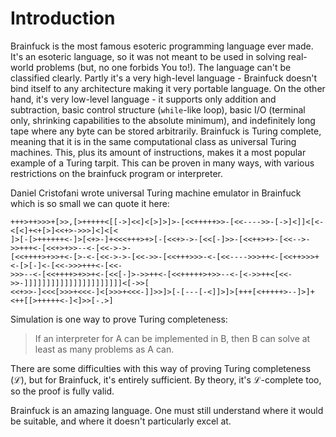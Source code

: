 
# Introduction

Brainfuck is the most famous esoteric programming language ever made. It's an esoteric language, so it was not meant to be used
in solving real-world problems (but, no one forbids You to!). The language can't be classified clearly. Partly it's a very high-level language - Brainfuck doesn't bind itself to any architecture making it very portable language. On the other hand, it's very
low-level language - it supports only addition and subtraction, basic control structure (`while`-like loop), basic I/O (terminal
only, shrinking capabilities to the absolute minimum), and indefinitely long tape where any byte can be stored arbitrarily. Brainfuck
is Turing complete, meaning that it is in the same computational class as universal Turing machines. This, plus its amount of
instructions, makes it a most popular example of a Turing tarpit. This can be proven in many ways, with various restrictions on
the brainfuck program or interpreter.

Daniel Cristofani wrote universal Turing machine emulator in Brainfuck which is so small we can quote it here:

```bf
+++>++>>>+[>>,[>+++++<[[->]<<]<[>]>]>-[<<+++++>>-[<<---->>-[->]<]]<[<-<[<]+<+[>]<<+>->>>]<]<[<
]>[-[>++++++<-]>[<+>-]+<<<+++>+>[-[<<+>->-[<<[-]>>-[<<++>+>-[<<-->->>+++<-[<<+>+>>--<-[<<->->-
[<<++++>+>>+<-[>-<-[<<->->-[<<->>-[<<+++>>>-<-[<<---->>>++<-[<<++>>>+<-[>[-]<-[<<->>>+++<-[<<-
>>>--<-[<<++++>+>>+<-[<<[-]>->>++<-[<<+++++>+>>--<-[<->>++<[<<->>-]]]]]]]]]]]]]]]]]]]]]]<[->>[
<<+>>-]<<<[>>>+<<<-]<[>>>+<<<-]]>>]>[-[---[-<]]>]>[+++[<+++++>--]>]+<++[[>+++++<-]<]>>[-.>]
```

Simulation is one way to prove Turing completeness:

 > If an interpreter for A can be implemented in B, then B can solve at least as many problems as A can.

There are some difficulties with this way of proving Turing completeness (ℒ), but for Brainfuck, it's entirely sufficient. By theory,
it's ℒ-complete too, so the proof is fully valid.

Brainfuck is an amazing language. One must still understand where it would be suitable, and where it doesn't particularly excel
at.
